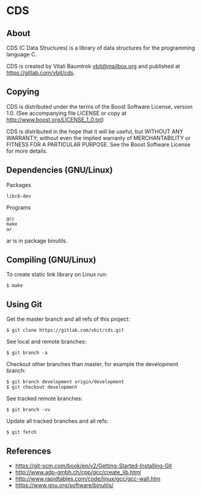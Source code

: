 # CDS

## About
CDS (C Data Structures) is a library of data structures for the programming language C.

CDS is created by Vitali Baumtrok <vbit@mailbox.org> and published at <https://gitlab.com/vbit/cds>.

## Copying
CDS is distributed under the terms of the Boost Software License, version 1.0.
(See accompanying file LICENSE or copy at <http://www.boost.org/LICENSE_1_0.txt>)

CDS is distributed in the hope that it will be useful, but WITHOUT ANY WARRANTY; without even the implied warranty of MERCHANTABILITY or FITNESS FOR A PARTICULAR PURPOSE. See the Boost Software License for more details.

## Dependencies (GNU/Linux)
Packages

	libc6-dev

Programs

	gcc
	make
	ar

ar is in package binutils.

## Compiling (GNU/Linux)
To create static link library on Linux run:

	$ make

## Using Git
Get the master branch and all refs of this project:

	$ git clone https://gitlab.com/vbit/cds.git

See local and remote branches:

	$ git branch -a

Checkout other branches than master, for example the development branch:

	$ git branch development origin/development
	$ git checkout development

See tracked remote branches:

	$ git branch -vv

Update all tracked branches and all refs:

	$ git fetch

## References

- <https://git-scm.com/book/en/v2/Getting-Started-Installing-Git>
- <http://www.adp-gmbh.ch/cpp/gcc/create_lib.html>
- <http://www.rapidtables.com/code/linux/gcc/gcc-wall.htm>
- <https://www.gnu.org/software/binutils/>

